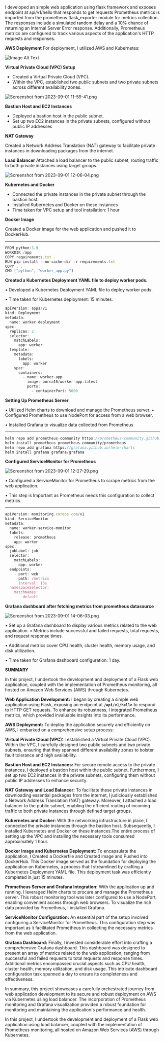 
I developed an simple web application using flask framework and exposes endpoint at api/v1/hello
that responds to get requests
Prometheus metrics is imported from the prometheus flask_exporter module for metrics collection.
The responses include a simulated random delay and a 10% chance of returning an Internal Server Error response. Additionally, Prometheus metrics are configured to track various aspects of the application's HTTP requests and responses.

**AWS Deployment**
For deployment, I utilized AWS and Kubernetes:

![Image Alt Text](https://github.com/purna16/Jsp1/blob/main/images/Screenshot%20from%202023-09-01%2012-32-29.png)


**Virtual Private Cloud (VPC) Setup**

- Created a Virtual Private Cloud (VPC).
- Within the VPC, established two public subnets and two private subnets across different availability zones.

![Screenshot from 2023-09-01 11-59-41.png](https://github.com/purna16/Jsp1/blob/main/images/Screenshot%20from%202023-09-01%2011-59-41.png)

**Bastion Host and EC2 Instances**

- Deployed a bastion host in the public subnet.
- Set up two EC2 instances in the private subnets, configured without public IP addresses

**NAT Gateway**

Created a Network Address Translation (NAT) gateway to facilitate private instances in downloading packages from the internet.

**Load Balancer**
Attached a load balancer to the public subnet, routing traffic to both private instances using target groups.

![Screenshot from 2023-09-01 12-06-04.png](https://github.com/purna16/Jsp1/blob/main/images/Screenshot%20from%202023-09-01%2012-06-04.png)

**Kubernetes and Docker**

- Connected the private instances in the private subnet through the bastion host.
- Installed Kubernetes and Docker on these instances
- Time taken for VPC setup and tool installation: 1 hour

**Docker Image**

Created a Docker image for the web application and pushed it to DockerHub.
********

```jsx
FROM python:3.9
WORKDIR /app
COPY requirements.txt .
RUN pip install --no-cache-dir -r requirements.txt
COPY . .
CMD ["python", "worker_app.py"]
```

****Created a Kubernetes Deployment YAML file to deploy  worker pods.****

• Developed a Kubernetes Deployment YAML file to deploy worker pods.

• Time taken for Kubernetes deployment: 15 minutes.

```jsx
apiVersion: apps/v1
kind: Deployment
metadata:
  name: worker-deployment
spec:
  replicas: 2  
  selector:
    matchLabels:
      app: worker
  template:
    metadata:
      labels:
        app: worker
    spec:
      containers:
        - name: worker-app
          image: purna16/worker-app:latest
          ports:
            - containerPort: 5000
```

****Setting Up Prometheus Server****

• Utilized Helm charts to download and manage the Prometheus server.
• Configured Prometheus to use NodePort for access from a web browser.

• Installed Grafana to visualize data collected from Prometheus
********

```jsx
helm repo add prometheus-community https://prometheus-community.github.io/helm-charts
helm install prometheus prometheus-community/prometheus
helm repo add grafana https://grafana.github.io/helm-charts
helm install grafana grafana/grafana
```

****Configured ServiceMonitor for Prometheus****

![Screenshot from 2023-09-01 12-27-29.png](https://github.com/purna16/Jsp1/blob/main/images/Screenshot%20from%202023-09-01%2012-27-29.png)

• Configured a ServiceMonitor for Prometheus to scrape metrics from the web application.

• This step is Important as Prometheus needs this configuration to collect metrics.

********

```jsx
apiVersion: monitoring.coreos.com/v1
kind: ServiceMonitor
metadata:
  name: worker-service-monitor
  labels:
    release: prometheus
    app: worker
spec:
  jobLabel: job
  selector:
    matchLabels:
      app: worker
  endpoints:
    - port: web
      path: /metrics
      interval: 15s  
  namespaceSelector:
    matchNames:
      - default
```

**Grafana dashboard after fetching metrics from prometheus datasource**

![Screenshot from 2023-09-01 14-06-03.png](https://github.com/purna16/Jsp1/blob/main/images/Screenshot%20from%202023-09-01%2014-06-03.png)

• Set up a Grafana dashboard to display various metrics related to the web application.
• Metrics include successful and failed requests, total requests, and request response times.

• Additional metrics cover CPU health, cluster health, memory usage, and disk utilization.

• Time taken for Grafana dashboard configuration: 1 day.

**SUMMARY**

In this project, I undertook the development and deployment of a Flask web application, coupled with the implementation of Prometheus monitoring, all hosted on Amazon Web Services (AWS) through Kubernetes.

**Web Application Development:**
I began by creating a simple web application using Flask, exposing an endpoint at **`/api/v1/hello`** to respond to HTTP GET requests. To enhance its robustness, I integrated Prometheus metrics, which provided invaluable insights into its performance.

**AWS Deployment:**
To deploy the application securely and efficiently on AWS, I embarked on a comprehensive setup process:

**Virtual Private Cloud (VPC):**
I established a Virtual Private Cloud (VPC). Within the VPC, I carefully designed two public subnets and two private subnets, ensuring that they spanned different availability zones to bolster fault tolerance and high availability.

**Bastion Host and EC2 Instances:**
For secure remote access to the private instances, I deployed a bastion host within the public subnet. Furthermore, I set up two EC2 instances in the private subnets, configuring them without public IP addresses to enhance security.

**NAT Gateway and Load Balancer:**
To facilitate these private instances in downloading essential packages from the internet, I judiciously established a Network Address Translation (NAT) gateway. Moreover, I attached a load balancer to the public subnet, enabling the efficient routing of incoming traffic to both private instances through defined target groups.

**Kubernetes and Docker:**
With the networking infrastructure in place, I connected the private instances through the bastion host. Subsequently, I installed Kubernetes and Docker on these instances.The entire process of setting up the VPC and installing the necessary tools consumed approximately 1 hour.

**Docker Image and Kubernetes Deployment:**
To encapsulate the application, I Created a Dockerfile and Created image and Pushed into DockerHub. This Docker image served as the foundation for deploying the application on Kubernetes, a process that I streamlined by crafting a Kubernetes Deployment YAML file. This deployment task was efficiently completed in just 15 minutes.

**Prometheus Server and Grafana Integration:**
With the application up and running. I leveraged Helm charts to procure and manage the Prometheus server. This robust monitoring tool was later configured to use a NodePort, enabling convenient access through web browsers. To visualize the rich data provided by Prometheus, I installed Grafana.

**ServiceMonitor Configuration:**
An essential part of the setup involved configuring a ServiceMonitor for Prometheus. This configuration step was important as it facilitated Prometheus in collecting the necessary metrics from the web application.

**Grafana Dashboard:**
Finally, I invested considerable effort into crafting a comprehensive Grafana dashboard. This dashboard was designed to present an array of metrics related to the web application, ranging from successful and failed requests to total requests and response times. Additional metrics encompassed crucial aspects such as CPU health, cluster health, memory utilization, and disk usage. This intricate dashboard configuration task spanned a day to ensure its completeness and effectiveness.

In summary, this project showcases a carefully orchestrated journey from web application development to its secure and robust deployment on AWS via Kubernetes using load balancer. The incorporation of Prometheus monitoring and Grafana visualization provided a robust foundation for monitoring and maintaining the application's performance and health.

In this project, I undertook the development and deployment of a Flask web application using load balancer, coupled with the implementation of Prometheus monitoring, all hosted on Amazon Web Services (AWS) through Kubernetes.
